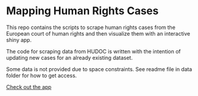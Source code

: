 # Mapping Human Rights Cases

This repo contains the scripts to scrape human rights cases from the European court of human rights and then visualize them with an interactive shiny app. 

The code for scraping data from HUDOC is written with the intention of updating new cases for an already existing dataset.  

Some data is not provided due to space constraints. See readme file in data folder for how to get access. 

[Check out the app](https://auerdatascience.shinyapps.io/shiny_app/)
